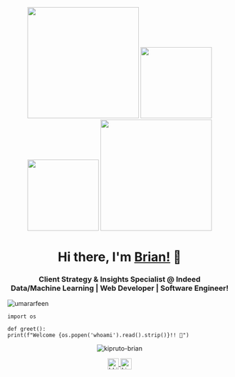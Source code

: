 <p align="center">
    <img src="https://octodex.github.com/images/manufacturetocat.png" height="250px" width="250px">
    <img src="https://octodex.github.com/images/daftpunktocat-thomas.gif" height="160px" width="160px">
    <img src="https://octodex.github.com/images/daftpunktocat-guy.gif" height="160px" width="160px">
    <img src="https://octodex.github.com/images/mona-the-rivetertocat.png" height="250px" width="250px">
</p>

<h1 align="center">Hi there, I'm <a href="https://github.com/kiprutobrian" target="_blank">Brian!</a> 👋</h1>

<h3 align="center">
    Client Strategy & Insights Specialist @ Indeed
    <br/>
    Data/Machine Learning | Web Developer | Software Engineer!
</h3>
<p align="left">
    <img src="https://komarev.com/ghpvc/?username=kiprutobrian&style=flat&color=blueviolet" alt=umararfeen />
</p>

```python3
import os

def greet():
print(f"Welcome {os.popen('whoami').read().strip()}!! 👋")
```

<p align="center">
    <img src="https://github-readme-stats.vercel.app/api?username=kiprutobrian&count_private=true&show_icons=true&theme=radical"
        alt=kipruto-brian />
</p>


<p align="center">
    <a href="https://twitter.com/bkipruto_koima" target="blank">
        <img align="center" src=https://cdn.jsdelivr.net/npm/simple-icons@3.0.1/icons/twitter.svg alt="bkipruto_koima"
            height="25" width="25" />
    </a>
    <a href="https://www.linkedin.com/in/kipruto-brian" target="blank">
        <img align="center" src=https://cdn.jsdelivr.net/npm/simple-icons@3.0.1/icons/linkedin.svg
            alt="kipruto-brian" height="25" width="25" />
    </a>
</p>
